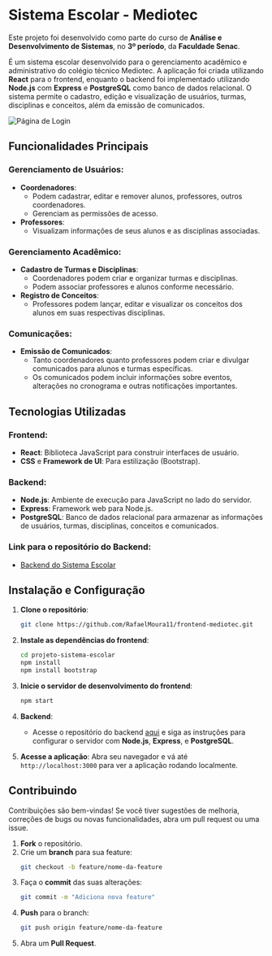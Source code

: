 
# Sistema Escolar - Mediotec

Este projeto foi desenvolvido como parte do curso de **Análise e Desenvolvimento de Sistemas**, no **3º período**, da **Faculdade Senac**.

É um sistema escolar desenvolvido para o gerenciamento acadêmico e administrativo do colégio técnico Mediotec. A aplicação foi criada utilizando **React** para o frontend, enquanto o backend foi implementado utilizando **Node.js** com **Express** e **PostgreSQL** como banco de dados relacional. O sistema permite o cadastro, edição e visualização de usuários, turmas, disciplinas e conceitos, além da emissão de comunicados.

![Página de Login](https://github.com/RafaelMoura11/frontend-mediotec/blob/src/images/loginpage.png)

## Funcionalidades Principais

### Gerenciamento de Usuários:
- **Coordenadores**:
  - Podem cadastrar, editar e remover alunos, professores, outros coordenadores.
  - Gerenciam as permissões de acesso.
- **Professores**:
  - Visualizam informações de seus alunos e as disciplinas associadas.

### Gerenciamento Acadêmico:
- **Cadastro de Turmas e Disciplinas**:
  - Coordenadores podem criar e organizar turmas e disciplinas.
  - Podem associar professores e alunos conforme necessário.
- **Registro de Conceitos**:
  - Professores podem lançar, editar e visualizar os conceitos dos alunos em suas respectivas disciplinas.

### Comunicações:
- **Emissão de Comunicados**:
  - Tanto coordenadores quanto professores podem criar e divulgar comunicados para alunos e turmas específicas.
  - Os comunicados podem incluir informações sobre eventos, alterações no cronograma e outras notificações importantes.

## Tecnologias Utilizadas

### Frontend:
- **React**: Biblioteca JavaScript para construir interfaces de usuário.
- **CSS** e **Framework de UI**: Para estilização (Bootstrap).

### Backend:
- **Node.js**: Ambiente de execução para JavaScript no lado do servidor.
- **Express**: Framework web para Node.js.
- **PostgreSQL**: Banco de dados relacional para armazenar as informações de usuários, turmas, disciplinas, conceitos e comunicados.

### Link para o repositório do Backend:
- [Backend do Sistema Escolar](https://github.com/amaliacnasc/api-mediotec)

## Instalação e Configuração

1. **Clone o repositório**:
   ```bash
   git clone https://github.com/RafaelMoura11/frontend-mediotec.git
   ```
   
2. **Instale as dependências do frontend**:
   ```bash
   cd projeto-sistema-escolar
   npm install
   npm install bootstrap
   ```

3. **Inicie o servidor de desenvolvimento do frontend**:
   ```bash
   npm start
   ```

4. **Backend**:
   - Acesse o repositório do backend [aqui](https://github.com/amaliacnasc/api-mediotec) e siga as instruções para configurar o servidor com **Node.js**, **Express**, e **PostgreSQL**.

5. **Acesse a aplicação**:
   Abra seu navegador e vá até `http://localhost:3000` para ver a aplicação rodando localmente.

## Contribuindo

Contribuições são bem-vindas! Se você tiver sugestões de melhoria, correções de bugs ou novas funcionalidades, abra um pull request ou uma issue.

1. **Fork** o repositório.
2. Crie um **branch** para sua feature:
   ```bash
   git checkout -b feature/nome-da-feature
   ```
3. Faça o **commit** das suas alterações:
   ```bash
   git commit -m "Adiciona nova feature"
   ```
4. **Push** para o branch:
   ```bash
   git push origin feature/nome-da-feature
   ```
5. Abra um **Pull Request**.
